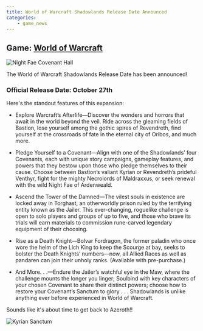 ```yaml
---
title: World of Warcraft Shadowlands Release Date Announced
categories:
    - game_news
---
```

## Game: [World of Warcraft](https://worldofwarcraft.com/en-us/)

![Night Fae Covenant Hall](https://andromeda-code-blog-cdn.s3.us-east-2.amazonaws.com/shadowlands/WoW_Summit_PressKit_NightFaeCovenantHall_3840x2160.jpg)

The World of Warcraft Shadowlands Release Date has been announced!

### Official Release Date: October 27th

Here's the standout features of this expansion:

- Explore Warcraft’s Afterlife—Discover the wonders and horrors that await in the world beyond the veil. Ride across the gleaming fields of Bastion, lose yourself among the gothic spires of Revendreth, find yourself at the crossroads of fate in the eternal city of Oribos, and much more.

- Pledge Yourself to a Covenant—Align with one of the Shadowlands’ four Covenants, each with unique story campaigns, gameplay features, and powers that they bestow upon those who pledge themselves to their cause. Choose between Bastion’s valiant Kyrian or Revendreth’s prideful Venthyr, fight for the mighty Necrolords of Maldraxxus, or seek renewal with the wild Night Fae of Ardenweald.

- Ascend the Tower of the Damned—The vilest souls in existence are locked away in Torghast, an otherworldly prison ruled by the terrifying entity known as the Jailer. This ever-changing, roguelike challenge is open to solo players and groups of up to five, and those who brave its trials will earn materials to commission rune-carved legendary equipment of their choosing.

- Rise as a Death Knight—Bolvar Fordragon, the former paladin who once wore the helm of the Lich King to keep the Scourge at bay, seeks to bolster the Death Knights’ numbers—now, all Allied Races as well as pandaren can join their unholy ranks. (Available with pre-purchase.)

- And More. . .—Endure the Jailer’s watchful eye in the Maw, where the challenge mounts the longer you linger; Soulbind with key characters of your chosen Covenant to share their distinct powers; choose how to restore your Covenant’s Sanctum to glory . . . Shadowlands is unlike anything ever before experienced in World of Warcraft.

Sounds like it's about time to get back to Azeroth!!

![Kyrian Sanctum](https://andromeda-code-blog-cdn.s3.us-east-2.amazonaws.com/shadowlands/WoW_Summit_PressKit_KyrianSanctum_3840x2160.jpg)

